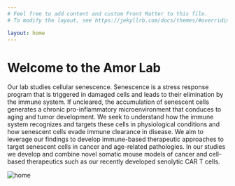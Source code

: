 ```yaml
---
# Feel free to add content and custom Front Matter to this file.
# To modify the layout, see https://jekyllrb.com/docs/themes/#overriding-theme-defaults

layout: home
---
```

# Welcome to the Amor Lab

Our lab studies cellular senescence. Senescence is a stress response program that is triggered in damaged cells and leads to their elimination by the immune system. If uncleared, the accumulation of senescent cells generates a chronic pro-inflammatory microenvironment that conduces to aging and tumor development. We seek to understand how the immune system recognizes and targets these cells in physiological conditions and how senescent cells evade immune clearance in disease. We aim to leverage our findings to develop immune-based therapeutic approaches to target senescent cells in cancer and age-related pathologies. In our studies we develop and combine novel somatic mouse models of cancer and cell-based therapeutics such as our recently developed senolytic CAR T cells.


![home](../img/home.png)